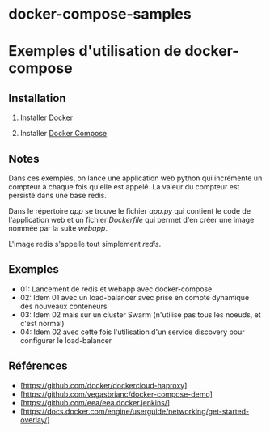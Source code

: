 # docker-compose-samples

Exemples d'utilisation de docker-compose
========================================

Installation
------------

1. Installer [Docker](https://docs.docker.com/engine/installation/)

1. Installer [Docker Compose](https://docs.docker.com/compose/install/)

Notes
-----

Dans ces exemples, on lance une application web python qui incrémente un
compteur à chaque fois qu'elle est appelé.
La valeur du compteur est persisté dans une base redis.

Dans le répertoire _app_ se trouve le fichier _app.py_ qui contient le code
de l'application web et un fichier _Dockerfile_ qui permet d'en créer une image
nommée par la suite _webapp_.

L'image redis s'appelle tout simplement _redis_.

Exemples
--------

* 01: Lancement de redis et webapp avec docker-compose
* 02: Idem 01 avec un load-balancer avec prise en compte dynamique des nouveaux
conteneurs
* 03: Idem 02 mais sur un cluster Swarm (n'utilise pas tous les noeuds, et c'est
normal)
* 04: Idem 02 avec cette fois l'utilisation d'un service discovery pour
configurer le load-balancer

Références
----------

* [https://github.com/docker/dockercloud-haproxy]
* [https://github.com/vegasbrianc/docker-compose-demo]
* [https://github.com/eea/eea.docker.jenkins/]
* [https://docs.docker.com/engine/userguide/networking/get-started-overlay/]

